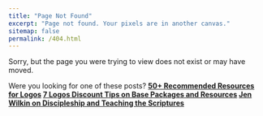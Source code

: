 ```yaml
---
title: "Page Not Found"
excerpt: "Page not found. Your pixels are in another canvas."
sitemap: false
permalink: /404.html
---
```


Sorry, but the page you were trying to view does not exist or may have moved.

Were you looking for one of these posts?
**[50+ Recommended Resources for Logos](https://www.nickstapleton.me/logos-resources/)
[7 Logos Discount Tips on Base Packages and Resources](https://www.nickstapleton.me/logos-discounts/)
[Jen Wilkin on Discipleship and Teaching the Scriptures](https://www.nickstapleton.me/Jen-Wilkin-Discipleship/)**
